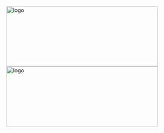 <img src="https://github-readme-stats.vercel.app/api?username=ucasFL&show_icons=true&count_private=true&hide=stars&include_all_commits=true" alt="logo" height="160" width="400"  align="left" />
<img src="https://github-readme-stats.vercel.app/api/top-langs/?username=ucasFL&hide=html&layout=compact" alt="logo" height="160" width="400" align="left" />

<!--
**ucasFL/ucasfl** is a ✨ _special_ ✨ repository because its `README.md` (this file) appears on your GitHub profile.

Here are some ideas to get you started:

- 🔭 I’m currently working on ...
- 🌱 I’m currently learning ...
- 👯 I’m looking to collaborate on ...
- 🤔 I’m looking for help with ...
- 💬 Ask me about ...
- 📫 How to reach me: ...
- 😄 Pronouns: ...
- ⚡ Fun fact: ...
-->
